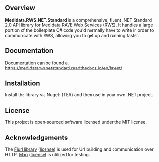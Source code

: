 ## Overview
**Medidata.RWS.NET.Standard** is a comprehensive, fluent .NET Standard 2.0 API library for Medidata RAVE Web Services (RWS). It handles a large portion of the boilerplate C# code you'd normally have to write in order to communicate with RWS, allowing you to get up and running faster.

## Documentation
Documentation can be found at https://medidatarwsnetstandard.readthedocs.io/en/latest/

## Installation
Install the library via Nuget: (TBA) and then use in your own .NET project.

## License
This project is open-sourced software licensed under the MIT license.

## Acknowledgements
The [Flurl library](https://github.com/tmenier/Flurl) ([license](https://github.com/tmenier/Flurl/blob/master/LICENSE)) is used for Url building and communication over HTTP.
[Moq](https://github.com/moq/moq4) ([license](https://github.com/moq/moq4/blob/master/License.txt)) is utilized for testing.